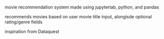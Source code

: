 movie recommendation system made using jupyterlab, python, and pandas

recommends movies based on user movie title input, alongisde optional rating/genre fields

inspiration from Dataquest

